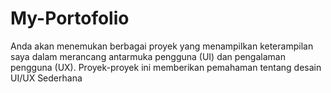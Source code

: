# My-Portofolio
Anda akan menemukan berbagai proyek yang menampilkan keterampilan saya dalam merancang antarmuka pengguna (UI) dan pengalaman pengguna (UX). Proyek-proyek ini memberikan pemahaman  tentang desain UI/UX Sederhana
